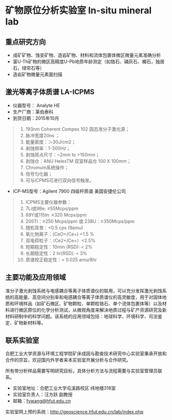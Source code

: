 # 矿物原位分析实验室 In-situ mineral lab

## 重点研究方向
- 成矿矿物、蚀变矿物、造岩矿物、材料和流体包裹体微区微量元素准确分析
- 富U-Th矿物的微区高精度U-Pb地质年龄测定（如锆石、磷灰石、榍石，独居石，绿帘石等）
- 造岩矿物微量元素面扫描

## 激光等离子体质谱 LA-ICPMS

- 仪器型号： Analyte HE
- 生产厂商：莱伯泰科
- 到货日期：2015年10月

> 1. 193nm Coherent Compex 102 固态准分子激光源；
> 2. 脉冲宽度20ns ；
> 3. 能量密度：＞30J/cm2；
> 4. 剥蚀频率：1-300Hz；
> 5. 剥蚀斑点尺寸：~2mm to >150mm；
> 6. 剥蚀仓：ANU HelexTM 双室样品仓 100 X 100mm；
> 7. Chromum系统操作；
> 8. 信号匀化器；
> 9. 可与ICPMS可进行双向信号触发。

- ICP-MS型号：Agilent 7900 四级杆质谱 美国安捷伦公司

> 1. ICPMS主要仪器参数：
> 2. 7Li或9Be: ≥55Mcps/ppm
> 3. 89Y或115In: ≥320 Mcps/ppm
> 4. 205Tl：≥250 Mcps/ppm 或 238U：≥350Mcps/ppm
> 5. 随机背景：<0.5 cps (9amu)
> 6. 氧化物离子：(CeO+/Ce+) <1.5 %
> 7. 双电荷粒子：（Ce2+/Ce+）<2.5%
> 8. 短期稳定性：10min (RSD): < 2%
> 9. 长期稳定性：2 hr(RSD): < 3%
> 10. 质谱校正稳定性：< 0.025 amu/8hr

## 主要功能及应用领域

准分子激光剥蚀系统与电感耦合等离子体质谱仪的联用，可以充分发挥激光剥蚀系统的高能量、高空间分别率和电感耦合等离子体质谱仪的高灵敏度，用于对固体地质和环境样品（如矿石微区、矿物颗粒、单颗粒锆石、单个流体包裹体等）以及材料进行微区原位的化学分析测试，从微观角度来解决地质过程与矿产资源研究及新材料研制中的科学问题。该系统的应用领域包括：地球科学、环境科学、司法鉴定、矿物新材料等。

## 联系实验室
合肥工业大学资源与环境工程学院矿床成因与勘查技术研究中心实验室秉承开放和合作的宗旨，欢迎国内外学者来本实验室开展分析与合作研究。

所有带分析样品需要写明研究目标，具体分析方法与流程需要与实验室管理员联系。

- 实验室地址：合肥工业大学屯溪路校区 纬地楼318室
- 实验室负责人：汪方跃 副教授
- 邮箱：fywang@hfut.edu.cn

 实验室网上预约系统：http://geoscience.hfut.edu.cn/lab/index.php
